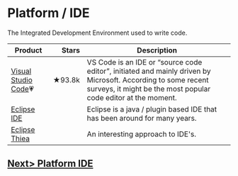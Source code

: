 # Platform / IDE
The Integrated Development Environment used to write code.

| Product | Stars | Description |
| ------- | -----:| ----------- |
| [Visual Studio Code](https://code.visualstudio.com/)💗 | ★93.8k | VS Code is an IDE or “source code editor”, initiated and mainly driven by Microsoft. According to some recent surveys, it might be the most popular code editor at the moment. |
| [Eclipse IDE](https://www.eclipse.org/eclipseide/) | | Eclipse is a java / plugin based IDE that has been around for many years. |
| [Eclipse Thiea](Thiea.md) | | An interesting approach to IDE's. |

## [Next> Platform IDE](PlatformIDE.md)